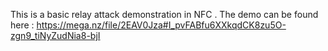 This is a basic relay attack demonstration in NFC .
The demo can be found here :
https://mega.nz/file/2EAV0Jza#I_pvFABfu6XXkqdCK8zu5O-zgn9_tiNyZudNia8-bjI
